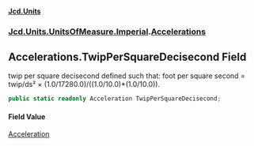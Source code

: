 #### [Jcd.Units](index.md 'index')
### [Jcd.Units.UnitsOfMeasure.Imperial](Jcd.Units.UnitsOfMeasure.Imperial.md 'Jcd.Units.UnitsOfMeasure.Imperial').[Accelerations](Accelerations.md 'Jcd.Units.UnitsOfMeasure.Imperial.Accelerations')

## Accelerations.TwipPerSquareDecisecond Field

twip per square decisecond defined such that: foot per square second = twip/ds² ×
(1.0/17280.0)/((1.0/10.0)*(1.0/10.0)).

```csharp
public static readonly Acceleration TwipPerSquareDecisecond;
```

#### Field Value
[Acceleration](Acceleration.md 'Jcd.Units.UnitTypes.Acceleration')